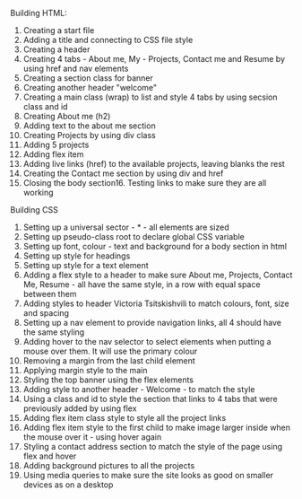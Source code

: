 Building HTML:
1. Creating a start file 
2. Adding a title and connecting to CSS file style 
3. Creating a header 
4. Creating 4 tabs - About me, My - Projects, Contact me and Resume by using href and nav elements
5. Creating a section class for banner 
6. Creating another header "welcome"
7. Creating a main class (wrap) to list and style 4 tabs by using secsion class and id 
8. Creating About me (h2)
9. Adding text to the about me section 
10. Creating Projects by using div class
11. Adding 5 projects 
12. Adding flex item 
13. Adding live links (href) to the available projects, leaving blanks the rest 
14. Creating the Contact me section by using div and href
15. Closing the body section16. Testing links to make sure they are all working 


Building CSS
1. Setting up a universal sector - * - all elements are sized
2. Setting up pseudo-class root to declare global CSS variable
3. Setting up font, colour - text and background for a body section in html
4. Setting up style for headings
5. Setting up style for a text element 
6. Adding a flex style to a header to make sure About me, Projects, Contact Me, Resume - all have the same style, in a row with equal space between them 
7. Adding styles to header Victoria Tsitskishvili to match colours, font, size and spacing 
8. Setting up a nav element to provide navigation links, all 4 should have the same styling 
9. Adding hover to the nav selector to select elements when putting a mouse over them. It will use the primary colour 
10. Removing a margin from the last child element 
11. Applying margin style to the main
12. Styling the top banner using the flex elements 
13. Adding style to another header - Welcome - to match the style 
14. Using a class and id to style the section that links to 4 tabs that were previously added by using flex
15. Adding flex item class style to style all the project links 
16. Adding flex item style to the first child to make image larger inside when the mouse over it - using hover again
17. Styling a contact address section to match the style of the page using flex and hover 
18. Adding background pictures to all the projects 
19. Using media queries to make sure the site looks as good on smaller devices as on a desktop 


